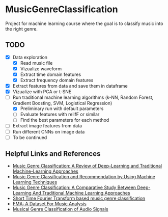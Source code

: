 # MusicGenreClassification

Project for machine learning course where the goal is to classify music into the right genre.

## TODO
- [x] Data exploration
  - [x] Read music file
  - [x] Vizualize waveform
  - [x] Extract time domain features
  - [x] Extract frequency domain features
- [x] Extract features from data and save them in dataframe
- [x] Vizualize with PCA or t-SNE
- [ ] Run traditional machine learning algorithms (k-NN, Random Forest, Gradient Boosting, SVM, Logistical Regression)
  - [x] Preliminary run with default parameters
  - [ ] Evaluate features with relifF or similar 
  - [ ] Find the best parameters for each method
- [ ] Extract image features from data
- [ ] Run different CNNs on image data
- [ ] To be continued

## Helpful Links and References

- [Music Genre Classification: A Review of Deep-Learning and Traditional Machine-Learning Approaches](https://ieeexplore.ieee.org/document/9422487)
- [Music Genre Classification and Recommendation by Using Machine Learning Techniques](https://ieeexplore.ieee.org/document/8554016)
- [Music Genre Classification: A Comparative Study Between Deep-Learning And Traditional Machine Learning Approaches](https://www.riteshajoodha.co.za/sitepad-data/uploads/2021/02/2020-Dhiven.pdf)
- [Short Time Fourier Transform based music genre classification](https://www.researchgate.net/publication/325917674_Short_Time_Fourier_Transform_based_music_genre_classification)
- [FMA: A Dataset For Music Analysis](https://arxiv.org/abs/1612.01840)
- [Musical Genre Classification of Audio Signals](https://www.cs.cmu.edu/~gtzan/work/pubs/tsap02gtzan.pdf)